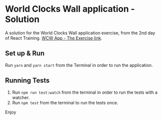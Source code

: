 # World Clocks Wall application - Solution

A solution for the World Clocks Wall application exercise, from the 2nd day of React Training.
[WCW App - The Exercise link](https://github.com/wix-private/kickstart-2017/tree/master/react-training/day2-diving-deeper/world-clocks-wall).


## Set up & Run

Run ```yarn``` and ```yarn start``` from the Terminal in order to run the application.

## Running Tests

1. Run ```npm run test:watch``` from the terminal in order to run the tests with a watcher.
2. Run ```npm test``` from the terminal to run the tests once.

Enjoy